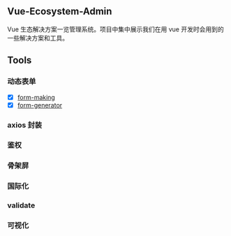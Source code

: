 ## Vue-Ecosystem-Admin
Vue 生态解决方案一览管理系统。项目中集中展示我们在用 vue 开发时会用到的一些解决方案和工具。

## Tools

### 动态表单
- [x] [form-making](https://github.com/GavinZhuLei/vue-form-making)
- [x] [form-generator](https://github.com/vue-generators/vue-form-generator)
### axios 封装
### 鉴权
### 骨架屏
### 国际化
### validate
### 可视化
